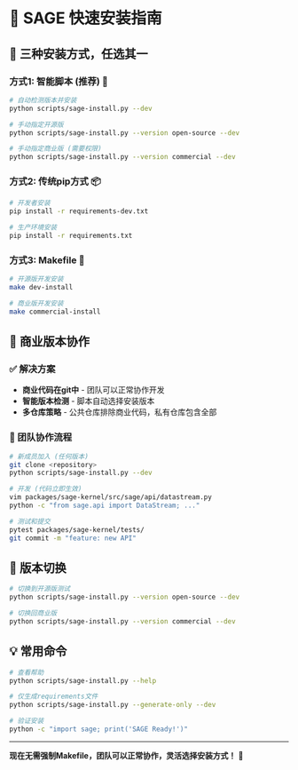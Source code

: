 # 🚀 SAGE 快速安装指南

## 🎯 三种安装方式，任选其一

### 方式1: 智能脚本 (推荐) 🤖
```bash
# 自动检测版本并安装
python scripts/sage-install.py --dev

# 手动指定开源版
python scripts/sage-install.py --version open-source --dev

# 手动指定商业版 (需要权限)
python scripts/sage-install.py --version commercial --dev
```

### 方式2: 传统pip方式 📦
```bash
# 开发者安装
pip install -r requirements-dev.txt

# 生产环境安装  
pip install -r requirements.txt
```

### 方式3: Makefile 🔧
```bash
# 开源版开发安装
make dev-install

# 商业版开发安装
make commercial-install
```

## 🏢 商业版本协作

### ✅ 解决方案
- **商业代码在git中** - 团队可以正常协作开发
- **智能版本检测** - 脚本自动选择安装版本
- **多仓库策略** - 公共仓库排除商业代码，私有仓库包含全部

### 🤝 团队协作流程
```bash
# 新成员加入 (任何版本)
git clone <repository>
python scripts/sage-install.py --dev

# 开发 (代码立即生效)
vim packages/sage-kernel/src/sage/api/datastream.py
python -c "from sage.api import DataStream; ..."

# 测试和提交
pytest packages/sage-kernel/tests/
git commit -m "feature: new API"
```

## 🔄 版本切换
```bash
# 切换到开源版测试
python scripts/sage-install.py --version open-source --dev

# 切换回商业版
python scripts/sage-install.py --version commercial --dev
```

## 💡 常用命令
```bash
# 查看帮助
python scripts/sage-install.py --help

# 仅生成requirements文件
python scripts/sage-install.py --generate-only --dev

# 验证安装
python -c "import sage; print('SAGE Ready!')"
```

---

**现在无需强制Makefile，团队可以正常协作，灵活选择安装方式！** 🎉

